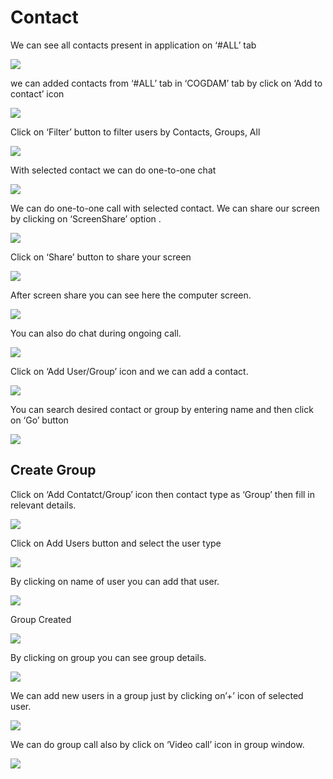 # Contact

We can see all contacts present in application on ‘\#ALL’ tab

![](../.gitbook/assets/contacts.png)

we can added contacts from ‘\#ALL’ tab in ‘COGDAM’ tab by click on ‘Add to contact’ icon

![](../.gitbook/assets/image%20%28127%29.png)

Click on ‘Filter’ button to filter users by Contacts, Groups, All

![](../.gitbook/assets/image%20%28150%29.png)

With selected contact we can do one-to-one chat

![](../.gitbook/assets/image%20%2824%29.png)

We can do one-to-one call with selected contact. We can share our screen by clicking on ‘ScreenShare’ option .

![](../.gitbook/assets/image%20%2810%29.png)

Click on ‘Share’ button to share your screen

![](../.gitbook/assets/image%20%2887%29.png)

After screen share you can see here the computer screen.

![](../.gitbook/assets/image%20%2888%29.png)

You can also do chat during ongoing call.

![](../.gitbook/assets/image%20%28170%29.png)

Click on ‘Add User/Group’ icon and we can add a contact.

![](../.gitbook/assets/image%20%287%29.png)

You can search desired contact or group by entering name and then click on ‘Go’ button

![](../.gitbook/assets/image%20%28147%29.png)

##  **Create Group**

Click on ‘Add Contatct/Group’ icon then contact type as ‘Group’ then fill in relevant details.

![](../.gitbook/assets/image%20%28169%29.png)

Click on Add Users button and select the user type

![](../.gitbook/assets/image%20%2841%29.png)

By clicking on name of user you can add that user.

![](../.gitbook/assets/image%20%28131%29.png)

Group Created

![](../.gitbook/assets/image.png)

By clicking on group you can see group details.

![](../.gitbook/assets/image%20%28185%29.png)

We can add new users in a group just by clicking on’+’ icon of selected user.

![](../.gitbook/assets/image%20%28110%29.png)

We can do group call also by click on ‘Video call’ icon in group window.

![](../.gitbook/assets/image%20%289%29.png)





